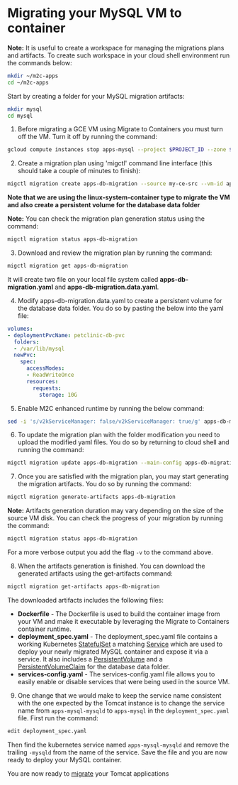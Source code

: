 # Migrating your MySQL VM to container

**Note:** It is useful to create a workspace for managing the migrations plans and artifacts. To create such workspace in your cloud shell environment run the commands below:
``` bash
mkdir ~/m2c-apps
cd ~/m2c-apps
```

Start by creating a folder for your MySQL migration artifacts:
``` bash
mkdir mysql
cd mysql
```

1. Before migrating a GCE VM using Migrate to Containers you must turn off the VM. Turn it off by running the command:  
``` bash
gcloud compute instances stop apps-mysql --project $PROJECT_ID --zone $ZONE_ID
```

2. Create a migration plan using 'migctl' command line interface (this should take a couple of minutes to finish):
``` bash
migctl migration create apps-db-migration --source my-ce-src --vm-id apps-mysql --type linux-system-container
```
**Note that we are using the linux-system-container type to migrate the VM and also create a persistent volume for the database data folder**

**Note:** You can check the migration plan generation status using the command:
``` bash
migctl migration status apps-db-migration
```

3. Download and review the migration plan by running the command:
``` bash
migctl migration get apps-db-migration
```
It will create two file on your local file system called **apps-db-migration.yaml** and **apps-db-migration.data.yaml**.

4. Modify apps-db-migration.data.yaml to create a persistent volume for the database data folder. You do so by pasting the below into the yaml file:   
``` yaml
volumes:
- deploymentPvcName: petclinic-db-pvc
  folders:
  - /var/lib/mysql
  newPvc:
    spec:
      accessModes:
      - ReadWriteOnce
      resources:
        requests:
          storage: 10G
```

5. Enable M2C enhanced runtime by running the below command:
``` bash
sed -i 's/v2kServiceManager: false/v2kServiceManager: true/g' apps-db-migration.yaml
```

6. To update the migration plan with the folder modification you need to upload the modified yaml files. You do so by returning to cloud shell and running the command:
``` bash
migctl migration update apps-db-migration --main-config apps-db-migration.yaml --data-config apps-db-migration.data.yaml
```

7. Once you are satisfied with the migration plan, you may start generating the migration artifacts. You do so by running the command:
``` bash
migctl migration generate-artifacts apps-db-migration
```
**Note:** Artifacts generation duration may vary depending on the size of the source VM disk. You can check the progress of your migration by running the command:
``` bash
migctl migration status apps-db-migration
```
For a more verbose output you add the flag `-v` to the command above. 

8. When the artifacts generation is finished. You can download the generated artifacts using the get-artifacts command:
``` bash
migctl migration get-artifacts apps-db-migration
```
The downloaded artifacts includes the following files:
* **Dockerfile** - The Dockerfile is used to build the container image from your VM and make it executable by leveraging the Migrate to Containers container runtime.
* **deployment_spec.yaml** - The deployment_spec.yaml file contains a working Kubernetes [StatefulSet](https://kubernetes.io/docs/concepts/workloads/controllers/statefulset/) a matching [Service](https://kubernetes.io/docs/concepts/services-networking/service/) which are used to deploy your newly migrated MySQL container and expose it via a service. It also includes a [PersistentVolume](https://kubernetes.io/docs/concepts/storage/persistent-volumes/) and a [PersistentVolumeClaim](https://kubernetes.io/docs/concepts/storage/persistent-volumes/#reserving-a-persistentvolume) for the database data folder.
* **services-config.yaml** - The services-config.yaml file allows you to easily enable or disable services that were being used in the source VM.

9. One change that we would make to keep the service name consistent with the one expected by the Tomcat instance is to change the service name from `apps-mysql-mysqld` to `apps-mysql` in the `deployment_spec.yaml` file. First run the command:
``` bash
edit deployment_spec.yaml
```
Then find the kubernetes service named `apps-mysql-mysqld` and remove the trailing `-mysqld` from the name of the service. Save the file and you are now ready to deploy your MySQL container.

You are now ready to [migrate](../4-migrate-tomcat/README.md) your Tomcat applications